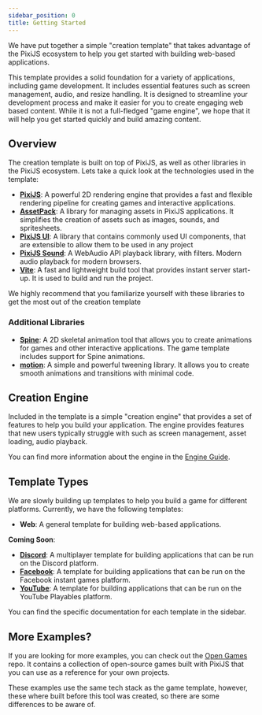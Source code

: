 ```yaml
---
sidebar_position: 0
title: Getting Started
---
```


We have put together a simple "creation template" that takes advantage of the PixiJS ecosystem to help you get started with building web-based applications.

This template provides a solid foundation for a variety of applications, including game development. It includes essential features such as screen management, audio, and resize handling. It is designed to streamline your development process and make it easier for you to create engaging web based content. While it is not a full-fledged "game engine", we hope that it will help you get started quickly and build amazing content.

## Overview

The creation template is built on top of PixiJS, as well as other libraries in the PixiJS ecosystem. Lets take a quick look at the technologies used in the template:

- **[PixiJS](https://github.com/pixijs/pixijs)**: A powerful 2D rendering engine that provides a fast and flexible rendering pipeline for creating games and interactive applications.
- **[AssetPack](https://github.com/pixijs/assetpack)**: A library for managing assets in PixiJS applications. It simplifies the creation of assets such as images, sounds, and spritesheets.
- **[PixiJS UI](https://github.com/pixijs/ui)**: A library that contains commonly used UI components, that are extensible to allow them to be used in any project
- **[PixiJS Sound](https://github.com/pixijs/sound)**: A WebAudio API playback library, with filters. Modern audio playback for modern browsers.
- **[Vite](https://vitejs.dev/)**: A fast and lightweight build tool that provides instant server start-up. It is used to build and run the project.

We highly recommend that you familiarize yourself with these libraries to get the most out of the creation template

### Additional Libraries

- **[Spine](https://github.com/EsotericSoftware/spine-runtimes)**: A 2D skeletal animation tool that allows you to create animations for games and other interactive applications. The game template includes support for Spine animations.
- **[motion](https://motion.dev/)**: A simple and powerful tweening library. It allows you to create smooth animations and transitions with minimal code.

## Creation Engine

Included in the template is a simple "creation engine" that provides a set of features to help you build your application. The engine provides features that new users typically struggle with such as screen management, asset loading, audio playback.

You can find more information about the engine in the [Engine Guide](/docs/guide/creations/engine).


## Template Types

We are slowly building up templates to help you build a game for different platforms. Currently, we have the following templates:

- **Web**: A general template for building web-based applications.

**Coming Soon**:
- **[Discord](https://github.com/discord/embedded-app-sdk)**: A multiplayer template for building applications that can be run on the Discord platform.
- **[Facebook](https://www.facebook.com/fbgaminghome/developers)**: A template for building applications that can be run on the Facebook instant games platform.
- **[YouTube](https://developers.google.com/youtube/gaming/playables/reference/sdk)**: A template for building applications that can be run on the YouTube Playables platform.


You can find the specific documentation for each template in the sidebar.

## More Examples?

If you are looking for more examples, you can check out the [Open Games](https://github.com/pixijs/open-games) repo. It contains a collection of open-source games built with PixiJS that you can use as a reference for your own projects.

These examples use the same tech stack as the game template, however, these where built before this tool was created, so there are some differences to be aware of.
